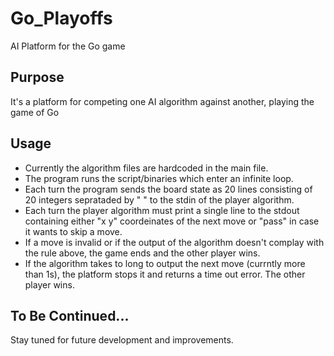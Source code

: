 # Go_Playoffs
AI Platform for the Go game


## Purpose

It's a platform for competing one AI algorithm against another, playing the game of Go

## Usage

- Currently the algorithm files are hardcoded in the main file.
- The program runs the script/binaries which enter an infinite loop.
- Each turn the program sends the board state as 20 lines consisting of 20 integers 
seprataded by " " to the stdin of the player algorithm.
- Each turn the player algorithm must print a single line to the stdout containing either
"x y" coordeinates of the next move or "pass" in case it wants to skip a move.
- If a move is invalid or if the output of the algorithm 
doesn't complay with the rule above, the game ends and the other player wins.
- If the algorithm takes to long to output the next move (currntly more than 1s),
the platform stops it and returns a time out error. The other player wins.

## To Be Continued...

Stay tuned for future development and improvements.
